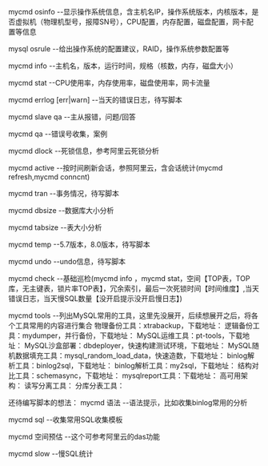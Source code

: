 mycmd osinfo --显示操作系统信息，含主机名IP，操作系统版本，内核版本，是否虚拟机（物理机型号，报障SN号），CPU配置，内存配置，磁盘配置，网卡配置等信息

mysql osrule --给出操作系统的配置建议，RAID，操作系统参数配置等

mycmd info  --主机名，版本，运行时间，规格（核数，内存，磁盘大小）

mycmd stat --CPU使用率，内存使用率，磁盘使用率，网卡流量

mycmd errlog [err|warn]  --当天的错误日志，待写脚本

mycmd slave qa  --主从报错，问题/回答

mycmd qa  --错误号收集，案例

mycmd dlock  --死锁信息，参考阿里云死锁分析

mycmd active  --按时间刷新会话，参照阿里云，含会话统计(mycmd refresh,mycmd conncnt)

mycmd tran    --事务情况，待写脚本

mycmd dbsize  --数据库大小分析

mycmd tabsize --表大小分析

mycmd temp  --5.7版本，8.0版本，待写脚本

mycmd undo  --undo信息，待写脚本

mycmd check  --基础巡检(mycmd info ，mycmd stat，空间【TOP表，TOP库，无主键表，锁片率TOP表】，冗余索引，最后一次死锁时间【时间维度】,当天错误日志，当天慢SQL数量【没开启提示没开启慢日志】)

mycmd tools  --列出MySQL常用的工具，这里先没展开，后续想展开之后，将各个工具常用的内容进行集合
物理备份工具：xtrabackup，下载地址：
逻辑备份工具：mydumper，并行备份，下载地址：
MySQL运维工具：pt-tools，下载地址：
MySQL沙盒部署：dbdeployer，快速构建测试环境，下载地址：
MySQL随机数据填充工具：mysql_random_load_data，快速造数，下载地址：
binlog解析工具：binlog2sql，下载地址：
binlog解析工具：my2sql，下载地址：
结构对比工具：schemasync，下载地址：
mysqlreport工具：下载地址：
高可用架构：
读写分离工具：
分库分表工具：

还待编写脚本的想法：
mycmd 语法     --语法提示，比如收集binlog常用的分析

mycmd sql      --收集常用SQL收集模板

mycmd 空间预估 --这个可参考阿里云的das功能

mycmd slow     --慢SQL统计
